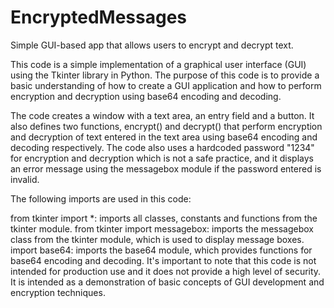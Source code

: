 # EncryptedMessages
Simple GUI-based app that allows users to encrypt and decrypt text.

This code is a simple implementation of a graphical user interface (GUI) using the Tkinter library in Python. The purpose of this code is to provide a basic understanding of how to create a GUI application and how to perform encryption and decryption using base64 encoding and decoding.

The code creates a window with a text area, an entry field and a button. It also defines two functions, encrypt() and decrypt() that perform encryption and decryption of text entered in the text area using base64 encoding and decoding respectively. The code also uses a hardcoded password "1234" for encryption and decryption which is not a safe practice, and it displays an error message using the messagebox module if the password entered is invalid.

The following imports are used in this code:

from tkinter import *: imports all classes, constants and functions from the tkinter module.
from tkinter import messagebox: imports the messagebox class from the tkinter module, which is used to display message boxes.
import base64: imports the base64 module, which provides functions for base64 encoding and decoding.
It's important to note that this code is not intended for production use and it does not provide a high level of security. It is intended as a demonstration of basic concepts of GUI development and encryption techniques.
